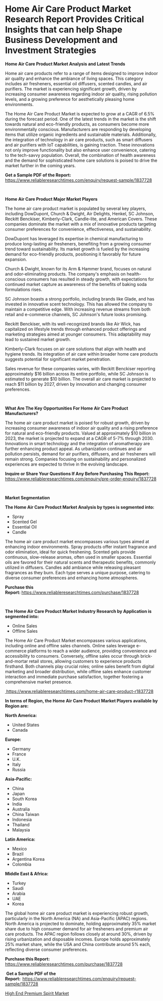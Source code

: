 <p><h1>Home Air Care Product Market Research Report Provides Critical Insights that can help Shape Business Development and Investment Strategies</h1></p><p><strong>Home Air Care Product Market Analysis and Latest Trends</strong></p>
<p><p>Home air care products refer to a range of items designed to improve indoor air quality and enhance the ambiance of living spaces. This category includes air fresheners, essential oil diffusers, scented candles, and air purifiers. The market is experiencing significant growth, driven by increasing consumer awareness regarding indoor air quality, rising pollution levels, and a growing preference for aesthetically pleasing home environments. </p><p>The Home Air Care Product Market is expected to grow at a CAGR of 6.5% during the forecast period. One of the latest trends in the market is the shift towards natural and eco-friendly products, as consumers become more environmentally conscious. Manufacturers are responding by developing items that utilize organic ingredients and sustainable materials. Additionally, the integration of technology in air care products, such as smart diffusers and air purifiers with IoT capabilities, is gaining traction. These innovations not only improve functionality but also enhance user convenience, catering to the tech-savvy population. Overall, the combination of health awareness and the demand for sophisticated home care solutions is poised to drive the market further in the coming years.</p></p>
<p><strong>Get a Sample PDF of the Report:&nbsp;</strong> <a href="https://www.reliableresearchtimes.com/enquiry/request-sample/1837728?utm_campaign=3034&utm_medium=2&utm_source=Github&utm_content=ia&utm_term=05042025&utm_id=home-air-care-product">https://www.reliableresearchtimes.com/enquiry/request-sample/1837728</a></p>
<p>&nbsp;</p>
<p><strong>Home Air Care Product Major Market Players</strong></p>
<p><p>The home air care product market is populated by several key players, including DowDupont, Church & Dwight, Air Delights, Henkel, SC Johnson, Reckitt Benckiser, Kimberly-Clark, Candle-lite, and American Covers. These companies dominate the market with a mix of innovative products targeting consumer preferences for convenience, effectiveness, and sustainability.</p><p>DowDupont has leveraged its expertise in chemical manufacturing to produce long-lasting air fresheners, benefiting from a growing consumer trend toward sustainability. Its market growth is fueled by the increasing demand for eco-friendly products, positioning it favorably for future expansion.</p><p>Church & Dwight, known for its Arm & Hammer brand, focuses on natural and odor-eliminating products. The company's emphasis on health-conscious consumers has resulted in steady growth, with expectations for continued market capture as awareness of the benefits of baking soda formulations rises.</p><p>SC Johnson boasts a strong portfolio, including brands like Glade, and has invested in innovative scent technology. This has allowed the company to maintain a competitive edge. With increasing revenue streams from both retail and e-commerce channels, SC Johnson's future looks promising.</p><p>Reckitt Benckiser, with its well-recognized brands like Air Wick, has capitalized on lifestyle trends through enhanced product offerings and marketing strategies aimed at younger consumers. This adaptability may lead to sustained market growth.</p><p>Kimberly-Clark focuses on air care solutions that align with health and hygiene trends. Its integration of air care within broader home care products suggests potential for significant market penetration.</p><p>Sales revenue for these companies varies, with Reckitt Benckiser reporting approximately $16 billion across its entire portfolio, while SC Johnson is estimated to generate $10 billion. The overall air care market is projected to reach $11 billion by 2027, driven by innovation and changing consumer preferences.</p></p>
<p>&nbsp;</p>
<p><strong>What Are The Key Opportunities For Home Air Care Product Manufacturers?</strong></p>
<p><p>The home air care product market is poised for robust growth, driven by increasing consumer awareness of indoor air quality and a rising preference for natural and eco-friendly products. Valued at approximately $10 billion in 2023, the market is projected to expand at a CAGR of 5-7% through 2030. Innovations in smart technology and the integration of aromatherapy are further enhancing product appeal. As urbanization continues and air pollution persists, demand for air purifiers, diffusers, and air fresheners will remain strong. Companies focusing on sustainability and personalized experiences are expected to thrive in the evolving landscape.</p></p>
<p><strong>Inquire or Share Your Questions If Any Before Purchasing This Report:</strong> <a href="https://www.reliableresearchtimes.com/enquiry/pre-order-enquiry/1837728?utm_campaign=3034&utm_medium=2&utm_source=Github&utm_content=ia&utm_term=05042025&utm_id=home-air-care-product">https://www.reliableresearchtimes.com/enquiry/pre-order-enquiry/1837728</a></p>
<p>&nbsp;</p>
<p><strong>Market Segmentation</strong></p>
<p><strong>The Home Air Care Product Market Analysis by types is segmented into:</strong></p>
<p><ul><li>Spray</li><li>Scented Gel</li><li>Essential Oil</li><li>Candle</li></ul></p>
<p><p>The home air care product market encompasses various types aimed at enhancing indoor environments. Spray products offer instant fragrance and odor elimination, ideal for quick freshening. Scented gels provide continuous, slow-release aromas, often used in smaller spaces. Essential oils are favored for their natural scents and therapeutic benefits, commonly utilized in diffusers. Candles add ambiance while releasing pleasant fragrances as they burn. Each type serves a unique purpose, catering to diverse consumer preferences and enhancing home atmospheres.</p></p>
<p><strong>Purchase this Report:&nbsp;</strong><a href="https://www.reliableresearchtimes.com/purchase/1837728?utm_campaign=3034&utm_medium=2&utm_source=Github&utm_content=ia&utm_term=05042025&utm_id=home-air-care-product">https://www.reliableresearchtimes.com/purchase/1837728</a></p>
<p>&nbsp;</p>
<p><strong>The Home Air Care Product Market Industry Research by Application is segmented into:</strong></p>
<p><ul><li>Online Sales</li><li>Offline Sales</li></ul></p>
<p><p>The Home Air Care Product Market encompasses various applications, including online and offline sales channels. Online sales leverage e-commerce platforms to reach a wider audience, providing convenience and accessibility to consumers. Conversely, offline sales occur through brick-and-mortar retail stores, allowing customers to experience products firsthand. Both channels play crucial roles; online sales benefit from digital marketing and broader distribution, while offline sales enhance customer interaction and immediate purchase satisfaction, together fostering a comprehensive market presence.</p></p>
<p><a href="https://www.reliableresearchtimes.com/home-air-care-product-r1837728?utm_campaign=3034&utm_medium=2&utm_source=Github&utm_content=ia&utm_term=05042025&utm_id=home-air-care-product">&nbsp;https://www.reliableresearchtimes.com/home-air-care-product-r1837728</a></p>
<p><strong>In terms of Region, the Home Air Care Product Market Players available by Region are:</strong></p>
<p>
    <p> <strong> North America: </strong>
        <ul>
            <li>United States</li>
            <li>Canada</li>
        </ul>
        </p> 
    <p> <strong> Europe: </strong>
        <ul>
            <li>Germany</li>
            <li>France</li>
            <li>U.K.</li>
            <li>Italy</li>
            <li>Russia</li>
        </ul>
        </p> 
    <p> <strong> Asia-Pacific: </strong>
        <ul>
            <li>China</li>
            <li>Japan</li>
            <li>South Korea</li>
            <li>India</li>
            <li>Australia</li>
            <li>China Taiwan</li>
            <li>Indonesia</li>
            <li>Thailand</li>
            <li>Malaysia</li>
        </ul>
        </p> 
    <p> <strong> Latin America: </strong>
        <ul>
            <li>Mexico</li>
            <li>Brazil</li>
            <li>Argentina Korea</li>
            <li>Colombia</li>
        </ul>
        </p> 
    <p> <strong> Middle East & Africa: </strong>
        <ul>
            <li>Turkey</li>
            <li>Saudi</li>
            <li>Arabia</li>
            <li>UAE</li>
            <li>Korea</li>
        </ul>
    </p>
    </p>
<p><p>The global home air care product market is experiencing robust growth, particularly in the North America (NA) and Asia-Pacific (APAC) regions. North America is projected to dominate, holding approximately 35% market share due to high consumer demand for air fresheners and premium air care products. The APAC region follows closely at around 30%, driven by rising urbanization and disposable incomes. Europe holds approximately 25% market share, while the USA and China contribute around 5% each, reflecting diverse consumer preferences.</p></p>
<p><strong>Purchase this Report: </strong><a href="https://www.reliableresearchtimes.com/purchase/1837728?utm_campaign=3034&utm_medium=2&utm_source=Github&utm_content=ia&utm_term=05042025&utm_id=home-air-care-product">https://www.reliableresearchtimes.com/purchase/1837728</a></p>
<p>&nbsp;<strong>Get a Sample PDF of the Report:&nbsp;&nbsp;</strong><a href="https://www.reliableresearchtimes.com/enquiry/request-sample/1837728?utm_campaign=3034&utm_medium=2&utm_source=Github&utm_content=ia&utm_term=05042025&utm_id=home-air-care-product">https://www.reliableresearchtimes.com/enquiry/request-sample/1837728</a></p>
<p><strong></strong></p>
<p><p><a href="https://github.com/kaddahblejc/Market-Research-Report-List-1/blob/main/high-end-premium-spirit-market.md?utm_campaign=3034&utm_medium=2&utm_source=Github&utm_content=ia&utm_term=05042025&utm_id=home-air-care-product">High End Premium Spirit Market</a></p></p>
